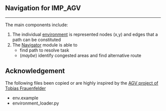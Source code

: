 ## Navigation for IMP_AGV

---

The main components include:

1. The individual [environment](env.example) is represented nodes (x,y) and edges that a path can be constituted
2. The [Navigator](Navigator.py) module is able to 
   - find path to resolve task
   - (*maybe*) identify congested areas and find alternative route

## Acknowledgement
The following files been copied or are highly inspired by the [AGV project of Tobias Frauenfelder](https://github.com/tobifra/multi-AGV-task-level-collaboration/tree/main)
- env.example
- environment_loader.py

